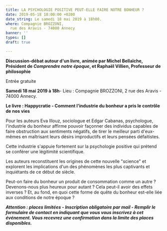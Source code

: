 ```yaml
---
title: LA PSYCHOLOGIE POSITIVE PEUT-ELLE FAIRE NOTRE BONHEUR ?
date: 2019-05-18 18:00:00 +0200
date_string: Le samedi 18 mai 2019 à 18h00.
where: Compagnie BROZZONI,                                                                    2
  rue des Aravis - 74000 Annecy
banner: ''
types: []
draft: true

---
```

**Discussion-débat autour d'un livre, animée par Michel Bellaïche, Président de _Comprendre notre époque_, et Raphaël Villien, Professeur de philosophie**

Entrée gratuite

**Samedi 18 mai 2019 à 18h**- Lieu : Compagnie BROZZONI, 2 rue des Aravis - 74000 Annecy.

**Le livre : Happycratie - Comment l'industrie du bonheur a pris le contrôle de nos vies**

Pour les auteurs Eva Illouz, sociologue et Edgar Cabanas, psychologue, l'industrie du bonheur affirme pouvoir façonner des individus capables de faire obstruction aux sentiments négatifs, de tirer le meilleur parti d'eux-mêmes en maîtrisant leurs désirs improductifs et leurs pensées défaitistes.

Cette industrie s'appuie fortement sur la psychologie positive qui prétend se conférer une légitimité scientifique.

Les auteurs reconstituent les origines de cette nouvelle "science" et explorent les implications d'un des phénomènes les plus captivants et inquiétants de ce début de siècle.

Peut-on faire du bonheur un produit de consommation comme un autre ? Devenons-nous plus heureux pour autant ? Cela peut-il avoir des effets inverses ? Et, au fond, en quoi cette forme de quête du bonheur est-elle liée aux conditions de notre époque ?

**_Attention : places limitées - Inscription obligatoire par mail - Remplir le formulaire de contact en indiquant que vous vous inscrivez à cet événement. Vous recevrez une confirmation dans la limite des places disponibles._**